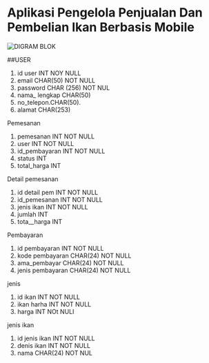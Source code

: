 # Aplikasi Pengelola Penjualan Dan Pembelian Ikan Berbasis Mobile


![DIGRAM BLOK](https://user-images.githubusercontent.com/80630206/162011383-ac8f8e49-e466-4d67-b0b2-c724faf5755b.jpeg)



##USER 

1. id user INT NOY NULL
2. email CHAR(50) NOT NULL
3. password CHAR (256) NOT NUL
4. nama_ lengkap CHAR(50)
5. no_telepon.CHAR(50).
6. alamat CHAR(253)

 Pemesanan
1. pemesanan INT NOT NULL
2. user INT NOT NULL
3. id_pembayaran INT NOT NULL
4. status INT
5. total_harga INT

Detail pemesanan
1. id detail pem INT NOT NULL
2. id_pemesanan INT NOT NULL
3. jenis ikan INT NOT NULL
4. jumlah INT
5. tota__harga INT


Pembayaran
1. id pembayaran INT NOT NULL
2. kode pembayaran CHAR(24) NOT NULL 
3. ama_pembayar CHAR(24) NOT NULL
4. jenis pembayaran CHAR(24) NOT NULL

jenis
1. id ikan INT NOT NULL
2. ikan harha INT NOT NULL
3. harga INT NOt NULI


jenis ikan
1. id jenis ikan INT NOT NULL
2. denis ikan INT NOT NULL
3. nama CHAR(24) NOT NUL


